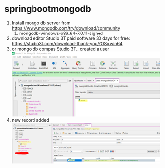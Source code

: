 # springbootmongodb
1. Install mongo db server from https://www.mongodb.com/try/download/community
   1. mongodb-windows-x86_64-7.0.11-signed
2. download editor Studio 3T paid software 30 days for free: https://studio3t.com/download-thank-you/?OS=win64
3. or mongo db compas
Studio 3T.. created a user ![img.png](img.png)
4. new record added ![img_1.png](img_1.png)